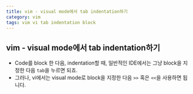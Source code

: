 ```yaml
---
title: vim - visual mode에서 tab indentation하기
category: vim 
tags: vim vi tab indentation block 
---
```


## vim - visual mode에서 tab indentation하기

- Code를 block 한 다음, indentation할 때, 일반적인 IDE에서는 그냥 block을 지정한 다음 `tab`을 누르면 되죠.
- 그러나, vi에서는 visual mode로 block을 지정한 다음 `>>` 혹은 `<<`을 사용하면 됩니다.
